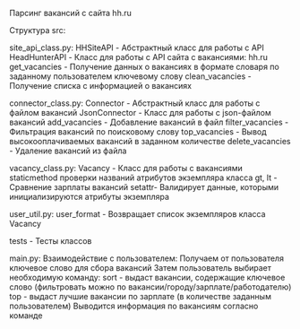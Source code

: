 Парсинг вакансий с сайта hh.ru

Структура
src:

site_api_class.py:
HHSiteAPI - Абстрактный класс для работы с API
HeadHunterAPI - Класс для работы с API сайта с вакансиями: hh.ru
get_vacancies - Получение данных о вакансиях в формате словаря по заданному пользователем ключевому слову
clean_vacancies - Получение списка с информацией о вакансиях

connector_class.py:
Connector - Абстрактный класс для работы с файлом вакансий
JsonConnector - Класс для работы с json-файлом вакансий
add_vacancies - Добавление вакансий в файл
filter_vacancies - Фильтрация вакансий по поисковому слову
top_vacancies - Вывод высокооплачиваемых вакансий в заданном количестве
delete_vacancies - Удаление вакансий из файла

vacancy_class.py:
Vacancy - Класс для работы с вакансиями
staticmethod проверки названий атрибутов экземпляра класса
gt, lt - Сравнение зарплаты вакансий
setattr- Валидирует данные, которыми инициализируются атрибуты экземпляра

user_util.py:
user_format - Возвращает список экземпляров класса Vacancy

tests - Тесты классов

main.py:
Взаимодействие с пользователем:
Получаем от пользователя ключевое слово для сбора вакансий
Затем пользователь выбирает необходимую команду:
    sort - выдаст вакансии, содержащие ключевое слово (фильтровать можно по вакансии/городу/зарплате/работодателю)
    top - выдаст лучшие вакансии по зарплате (в количестве заданным пользователем)
Выводится информация по вакансиям согласно команде
